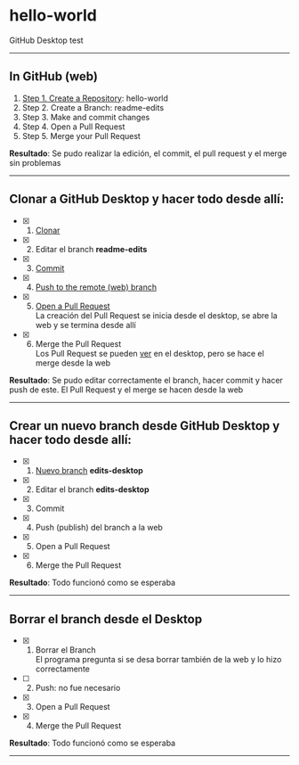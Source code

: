 # hello-world
GitHub Desktop test

---

## In GitHub (web)

1. [Step 1. Create a Repository](https://guides.github.com/activities/hello-world/): hello-world
2. Step 2. Create a Branch: readme-edits
3. Step 3. Make and commit changes
4. Step 4. Open a Pull Request
5. Step 5. Merge your Pull Request

**Resultado**: Se pudo realizar la edición, el commit, el pull request y el merge sin problemas

---

## Clonar a GitHub Desktop y hacer todo desde allí:

- [x] 1. [Clonar](https://help.github.com/desktop/guides/contributing-to-projects/cloning-a-repository-from-github-desktop/)
- [x] 2. Editar el branch **readme-edits**
- [x] 3. [Commit](https://help.github.com/desktop/guides/contributing-to-projects/committing-and-reviewing-changes-to-your-project/)
- [x] 4. [Push to the remote (web) branch](https://help.github.com/desktop/guides/contributing-to-projects/committing-and-reviewing-changes-to-your-project/)
- [x] 5. [Open a Pull Request](https://help.github.com/desktop/guides/contributing-to-projects/creating-a-pull-request/)  
    La creación del Pull Request se inicia desde el desktop, se abre la web y se termina desde allí
- [x] 6. Merge the Pull Request  
    Los Pull Request se pueden [ver](https://help.github.com/desktop/guides/contributing-to-projects/accessing-a-pull-request-locally/) en el desktop, pero se hace el merge desde la web

**Resultado**: Se pudo editar correctamente el branch, hacer commit y hacer push de este. El Pull Request y el merge se hacen desde la web

---

## Crear un nuevo branch desde GitHub Desktop y hacer todo desde allí:

- [x] 1. [Nuevo branch](https://help.github.com/desktop/guides/contributing-to-projects/creating-a-branch-for-your-work/) **edits-desktop**
- [x] 2. Editar el branch **edits-desktop**
- [x] 3. Commit
- [x] 4. Push (publish) del branch a la web
- [x] 5. Open a Pull Request
- [x] 6. Merge the Pull Request

**Resultado**: Todo funcionó como se esperaba

---

## Borrar el branch desde el Desktop

- [x] 1. Borrar el Branch  
    El programa pregunta si se desa borrar también de la web y lo hizo correctamente
- [ ] 2. Push: no fue necesario
- [x] 3. Open a Pull Request
- [x] 4. Merge the Pull Request

**Resultado**: Todo funcionó como se esperaba

---
